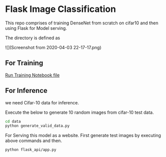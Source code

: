 # Flask Image Classification

This repo comprises of training DenseNet from scratch on cifar10 and then using Flask for Model serving.

The directory is defined as 

![](Screenshot from 2020-04-03 22-17-17.png)

## For Training

[Run Training Notebook file](TrainingNotebook.ipynb)



## For Inference

 we need Cifar-10 data for inference.

Execute the below to generate 10 random images from cifar-10 test data.

```bash
cd data
python generate_valid_data.py
```



For Serving this model as a website. First generate  test images by executing above commands and then.


```bash
python flask_api/app.py
```

